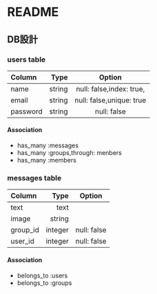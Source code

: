 # README

## DB設計

### users table

| Column     | Type        | Option                      |
|:-----------|------------:|:---------------------------:|
| name       | string      | null: false,index: true,    |
| email      | string      | null: false,unique: true    |
| password   | string      | null: false                 |

#### Association
* has_many :messages
* has_many :groups,through: menbers
* has_many :members

### messages table

| Column     | Type        | Option                      |
|:-----------|------------:|:---------------------------:|
| text       | text        |                             |
| image      | string      |                             |
| group_id   | integer     | null: false                 |
| user_id    | integer     | null: false                 |

#### Association
* belongs_to :users
* belongs_to :groups

